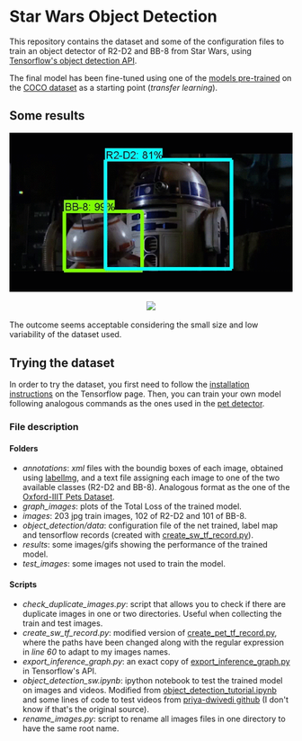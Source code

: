 # Star Wars Object Detection
This repository contains the dataset and some of the configuration files to train an object detector of R2-D2 and BB-8 from Star Wars, 
using [Tensorflow's object detection API](https://github.com/tensorflow/models/tree/master/research/object_detection).

The final model has been fine-tuned using one of the [models pre-trained](https://github.com/tensorflow/models/blob/master/research/object_detection/g3doc/detection_model_zoo.md)
on the [COCO dataset](http://mscoco.org/) as a starting point (*transfer learning*).

## Some results
<p align="center">
  <img src="results/result_1.gif">
</p>
<p align="center">
  <img src="results/result_2.gif">
</p>

The outcome seems acceptable considering the small size and low variability of the dataset used.

## Trying the dataset
In order to try the dataset, you first need to follow the [installation instructions](https://github.com/tensorflow/models/blob/master/research/object_detection/g3doc/installation.md) on the Tensorflow page. 
Then, you can train your own model following analogous commands as the ones used in the [pet detector](https://github.com/tensorflow/models/blob/master/research/object_detection/g3doc/running_pets.md).

### File description
#### Folders
* *annotations*: *xml* files with the boundig boxes of each image, obtained using [labelImg](https://github.com/tzutalin/labelImg), and a text file assigning each image to one of the two available classes (R2-D2 and BB-8). Analogous format as the one of the [Oxford-IIIT Pets Dataset](http://www.robots.ox.ac.uk/~vgg/data/pets/).
* *graph_images*: plots of the Total Loss of the trained model.
* *images*: 203 jpg train images, 102 of R2-D2 and 101 of BB-8.
* *object_detection/data*: configuration file of the net trained, label map and tensorflow records (created with [create_sw_tf_record.py](create_sw_tf_record.py)).
* *results*: some images/gifs showing the performance of the trained model.
* *test_images*: some images not used to train the model.

#### Scripts
* *check_duplicate_images.py*: script that allows you to check if there are duplicate images in one or two directories. Useful when collecting the train and test images.
* *create_sw_tf_record.py*: modified version of [create_pet_tf_record.py](https://github.com/tensorflow/models/blob/master/research/object_detection/create_pet_tf_record.py), where the paths have been changed along with the regular expression in *line 60* to adapt to my images names.
* *export_inference_graph.py*: an exact copy of [export_inference_graph.py](https://github.com/tensorflow/models/blob/master/research/object_detection/export_inference_graph.py) in Tensorflow's API.
* *object_detection_sw.ipynb*: ipython notebook to test the trained model on images and videos. Modified from [object_detection_tutorial.ipynb](https://github.com/tensorflow/models/blob/master/research/object_detection/object_detection_tutorial.ipynb) and some lines of code to test videos from [priya-dwivedi github](https://github.com/priya-dwivedi/Deep-Learning/blob/master/Object_Detection_Tensorflow_API.ipynb) (I don't know if that's the original source).
* *rename_images.py*: script to rename all images files in one directory to have the same root name.
